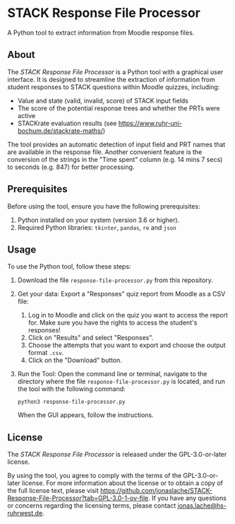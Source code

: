 <!--
Copyright 2024 by Jonas Lache <jonas.lache@hs-ruhrwest.de>
SPDX-License-Identifier: GPL-3.0-or-later
-->

# STACK Response File Processor

A Python tool to extract information from Moodle response files.

## About

The *STACK Response File Processor* is a Python tool with a graphical user
interface. It is designed to streamline the extraction of information from
student responses to STACK questions within Moodle quizzes, including:

- Value and state (valid, invalid, score) of STACK input fields 
- The score of the potential response trees and whether the PRTs were active
- STACKrate evaluation results (see
    <https://www.ruhr-uni-bochum.de/stackrate-maths/>)

The tool provides an automatic detection of input field and PRT names that are
available in the response file. Another convenient feature is the conversion of
the strings in the "Time spent" column (e.g. 14 mins 7 secs) to seconds
(e.g. 847) for better processing.


## Prerequisites

Before using the tool, ensure you have the following prerequisites:

1. Python installed on your system (version 3.6 or higher).
1. Required Python libraries: `tkinter`, `pandas`, `re` and `json`

## Usage

To use the Python tool, follow these steps:

1. Download the file `response-file-processor.py` from this repository.

1. Get your data: Export a "Responses" quiz report from Moodle as a CSV file:
    1. Log in to Moodle and click on the quiz you want to access the report for.
        Make sure you have the rights to access the student's responses!
    1. Click on "Results" and select "Responses".
    1. Choose the attempts that you want to export and choose the output format
        `.csv`.
    1. Click on the "Download" button.

1. Run the Tool: Open the command line or terminal, navigate to the directory
    where the file `response-file-processor.py` is located, and run the tool
    with the following command:

    ```
    python3 response-file-processor.py
    ```

    When the GUI appears, follow the instructions.

## License

The *STACK Response File Processor* is released under the GPL-3.0-or-later
license.

By using the tool, you agree to comply with the terms of the GPL-3.0-or-later
license. For more information about the license or to obtain a copy of the full
license text, please visit
<https://github.com/jonaslache/STACK-Response-File-Processor?tab=GPL-3.0-1-ov-file>.
If you have any questions or concerns regarding the licensing terms, please
contact [jonas.lache@hs-ruhrwest.de](mailto:jonas.lache@hs-ruhrwest.de).